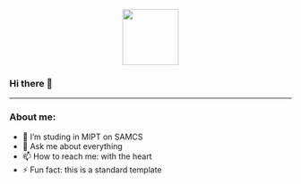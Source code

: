 <div id="header" align="center">
    <img src="https://media.giphy.com/media/3oKIPnAiaMCws8nOsE/giphy.gif" width="100"/>
</div>

### Hi there 👋

---

### About me:

- 🔭 I’m studing in MIPT on SAMCS
- 💬 Ask me about everything
- 📫 How to reach me: with the heart
- ⚡ Fun fact: this is a standard template
